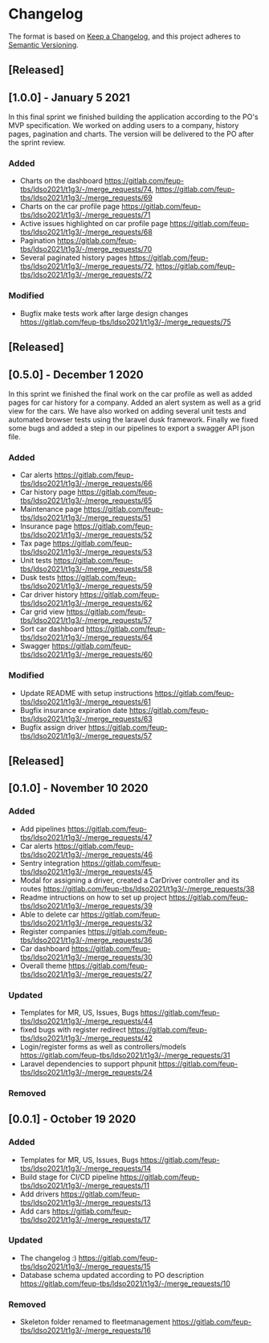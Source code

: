 # Changelog


The format is based on [Keep a Changelog](https://keepachangelog.com/en/1.0.0/),
and this project adheres to [Semantic Versioning](https://semver.org/spec/v2.0.0.html).

## [Released]

## [1.0.0] - January 5 2021
In this final sprint we finished building the application according to the PO's MVP specification. We worked on adding users to a company, history pages, pagination and charts. The version will be delivered to the PO after the sprint review. 

### Added
- Charts on the dashboard https://gitlab.com/feup-tbs/ldso2021/t1g3/-/merge_requests/74, https://gitlab.com/feup-tbs/ldso2021/t1g3/-/merge_requests/69 
- Charts on the car profile page https://gitlab.com/feup-tbs/ldso2021/t1g3/-/merge_requests/71 
- Active issues highlighted on car profile page https://gitlab.com/feup-tbs/ldso2021/t1g3/-/merge_requests/68 
- Pagination https://gitlab.com/feup-tbs/ldso2021/t1g3/-/merge_requests/70 
- Several paginated history pages https://gitlab.com/feup-tbs/ldso2021/t1g3/-/merge_requests/72, https://gitlab.com/feup-tbs/ldso2021/t1g3/-/merge_requests/72 

### Modified
- Bugfix make tests work after large design changes https://gitlab.com/feup-tbs/ldso2021/t1g3/-/merge_requests/75 

## [Released]

## [0.5.0] - December 1 2020
In this sprint we finished the final work on the car profile as well as added pages for car history for a company. Added an alert system as well as a grid view for the cars. We have also worked on adding several unit tests and automated browser tests using the laravel dusk framework. Finally we fixed some bugs and added a step in our pipelines to export a swagger API json file.

### Added
- Car alerts https://gitlab.com/feup-tbs/ldso2021/t1g3/-/merge_requests/66 
- Car history page https://gitlab.com/feup-tbs/ldso2021/t1g3/-/merge_requests/65 
- Maintenance page https://gitlab.com/feup-tbs/ldso2021/t1g3/-/merge_requests/51
- Insurance page https://gitlab.com/feup-tbs/ldso2021/t1g3/-/merge_requests/52
- Tax page https://gitlab.com/feup-tbs/ldso2021/t1g3/-/merge_requests/53 
- Unit tests https://gitlab.com/feup-tbs/ldso2021/t1g3/-/merge_requests/58 
- Dusk tests https://gitlab.com/feup-tbs/ldso2021/t1g3/-/merge_requests/59
- Car driver history https://gitlab.com/feup-tbs/ldso2021/t1g3/-/merge_requests/62 
- Car grid view https://gitlab.com/feup-tbs/ldso2021/t1g3/-/merge_requests/57 
- Sort car dashboard https://gitlab.com/feup-tbs/ldso2021/t1g3/-/merge_requests/64 
- Swagger https://gitlab.com/feup-tbs/ldso2021/t1g3/-/merge_requests/60 


### Modified
- Update README with setup instructions https://gitlab.com/feup-tbs/ldso2021/t1g3/-/merge_requests/61 
- Bugfix insurance expiration date https://gitlab.com/feup-tbs/ldso2021/t1g3/-/merge_requests/63 
- Bugfix assign driver https://gitlab.com/feup-tbs/ldso2021/t1g3/-/merge_requests/57 

## [Released]

## [0.1.0] - November 10 2020

### Added

 - Add pipelines https://gitlab.com/feup-tbs/ldso2021/t1g3/-/merge_requests/47
 - Car alerts https://gitlab.com/feup-tbs/ldso2021/t1g3/-/merge_requests/46
 - Sentry integration https://gitlab.com/feup-tbs/ldso2021/t1g3/-/merge_requests/45
 - Modal for assigning a driver, created a CarDriver controller and its routes https://gitlab.com/feup-tbs/ldso2021/t1g3/-/merge_requests/38
 - Readme intructions on how to set up project https://gitlab.com/feup-tbs/ldso2021/t1g3/-/merge_requests/39
 - Able to delete car https://gitlab.com/feup-tbs/ldso2021/t1g3/-/merge_requests/32
 - Register companies https://gitlab.com/feup-tbs/ldso2021/t1g3/-/merge_requests/36
 - Car dashboard https://gitlab.com/feup-tbs/ldso2021/t1g3/-/merge_requests/30
 - Overall theme https://gitlab.com/feup-tbs/ldso2021/t1g3/-/merge_requests/27
### Updated

- Templates for MR, US, Issues, Bugs https://gitlab.com/feup-tbs/ldso2021/t1g3/-/merge_requests/44
- fixed bugs with register redirect https://gitlab.com/feup-tbs/ldso2021/t1g3/-/merge_requests/42
- Login/register forms as well as controllers/models https://gitlab.com/feup-tbs/ldso2021/t1g3/-/merge_requests/31
- Laravel dependencies to support phpunit https://gitlab.com/feup-tbs/ldso2021/t1g3/-/merge_requests/24

### Removed

## [0.0.1] - October 19 2020

### Added

- Templates for MR, US, Issues, Bugs https://gitlab.com/feup-tbs/ldso2021/t1g3/-/merge_requests/14
- Build stage for CI/CD pipeline https://gitlab.com/feup-tbs/ldso2021/t1g3/-/merge_requests/11 
- Add drivers https://gitlab.com/feup-tbs/ldso2021/t1g3/-/merge_requests/13 
- Add cars https://gitlab.com/feup-tbs/ldso2021/t1g3/-/merge_requests/17 

### Updated
- The changelog :) https://gitlab.com/feup-tbs/ldso2021/t1g3/-/merge_requests/15 
- Database schema updated according to PO description https://gitlab.com/feup-tbs/ldso2021/t1g3/-/merge_requests/10 

### Removed
- Skeleton folder renamed to fleetmanagement https://gitlab.com/feup-tbs/ldso2021/t1g3/-/merge_requests/16 

